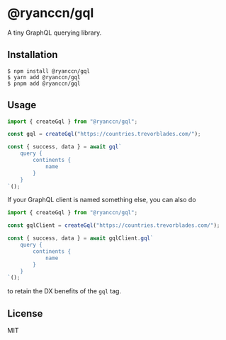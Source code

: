 # @ryanccn/gql

A tiny GraphQL querying library.

## Installation

```console
$ npm install @ryanccn/gql
$ yarn add @ryanccn/gql
$ pnpm add @ryanccn/gql
```

## Usage

```typescript
import { createGql } from "@ryanccn/gql";

const gql = createGql("https://countries.trevorblades.com/");

const { success, data } = await gql`
	query {
		continents {
			name
		}
	}
`();
```

If your GraphQL client is named something else, you can also do

```typescript
import { createGql } from "@ryanccn/gql";

const gqlClient = createGql("https://countries.trevorblades.com/");

const { success, data } = await gqlClient.gql`
	query {
		continents {
			name
		}
	}
`();
```

to retain the DX benefits of the `gql` tag.

## License

MIT
